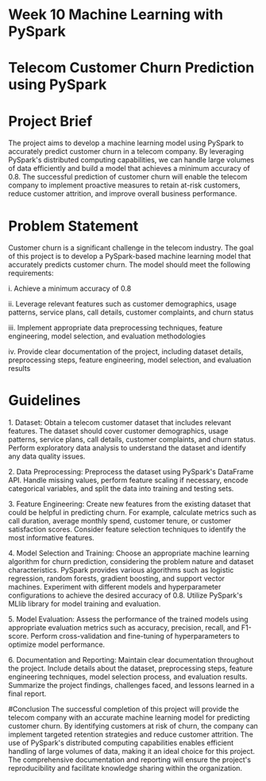 # Week 10 Machine Learning with PySpark

# Telecom Customer Churn Prediction using PySpark
# Project Brief
<p> The project aims to develop a machine learning model using PySpark to accurately predict customer churn in a telecom company. By leveraging PySpark's distributed computing capabilities, we can handle large volumes of data efficiently and build a model that achieves a minimum accuracy of 0.8. The successful prediction of customer churn will enable the telecom company to implement proactive measures to retain at-risk customers, reduce customer attrition, and improve overall business performance.</p> 

# Problem Statement
Customer churn is a significant challenge in the telecom industry. The goal of this project is to develop a PySpark-based machine learning model that accurately predicts customer churn. The model should meet the following requirements:
<p> i. Achieve a minimum accuracy of 0.8
<p> ii. Leverage relevant features such as customer demographics, usage patterns, service plans, call details, customer complaints, and churn status
<p> iii. Implement appropriate data preprocessing techniques, feature engineering, model selection, and evaluation methodologies
<p> iv. Provide clear documentation of the project, including dataset details, preprocessing steps, feature engineering, model selection, and evaluation results

# Guidelines
<p> 1. Dataset: Obtain a telecom customer dataset that includes relevant features. The dataset should cover customer demographics, usage patterns, service plans, call details, customer complaints, and churn status. Perform exploratory data analysis to understand the dataset and identify any data quality issues.

<p> 2. Data Preprocessing: Preprocess the dataset using PySpark's DataFrame API. Handle missing values, perform feature scaling if necessary, encode categorical variables, and split the data into training and testing sets.

<p> 3. Feature Engineering: Create new features from the existing dataset that could be helpful in predicting churn. For example, calculate metrics such as call duration, average monthly spend, customer tenure, or customer satisfaction scores. Consider feature selection techniques to identify the most informative features.

<p> 4. Model Selection and Training: Choose an appropriate machine learning algorithm for churn prediction, considering the problem nature and dataset characteristics. PySpark provides various algorithms such as logistic regression, random forests, gradient boosting, and support vector machines. Experiment with different models and hyperparameter configurations to achieve the desired accuracy of 0.8. Utilize PySpark's MLlib library for model training and evaluation.

<p> 5. Model Evaluation: Assess the performance of the trained models using appropriate evaluation metrics such as accuracy, precision, recall, and F1-score. Perform cross-validation and fine-tuning of hyperparameters to optimize model performance.

<p> 6. Documentation and Reporting: Maintain clear documentation throughout the project. Include details about the dataset, preprocessing steps, feature engineering techniques, model selection process, and evaluation results. Summarize the project findings, challenges faced, and lessons learned in a final report.

#Conclusion
The successful completion of this project will provide the telecom company with an accurate machine learning model for predicting customer churn. By identifying customers at risk of churn, the company can implement targeted retention strategies and reduce customer attrition. The use of PySpark's distributed computing capabilities enables efficient handling of large volumes of data, making it an ideal choice for this project. The comprehensive documentation and reporting will ensure the project's reproducibility and facilitate knowledge sharing within the organization.
